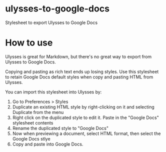 # ulysses-to-google-docs

Stylesheet to export Ulysses to Google Docs

# How to use

Ulysses is great for Markdown, but there's no great way to export from Ulysses to Google Docs.

Copying and pasting as rich text ends up losing styles. Use this stylesheet to retain Google Docs default styles when copy and pasting HTML from Ulysses.

You can import this stylesheet into Ulysses by:

1. Go to Preferences > Styles
2. Duplicate an existing HTML style by right-clicking on it and selecting Duplicate from the menu
3. Right click on the duplicated style to edit it. Paste in the "Google Docs" stylesheet contents
4. Rename the duplicated style to "Google Docs"
5. Now when previewing a document, select HTML format, then select the Google Docs stlye
6. Copy and paste into Google Docs.
